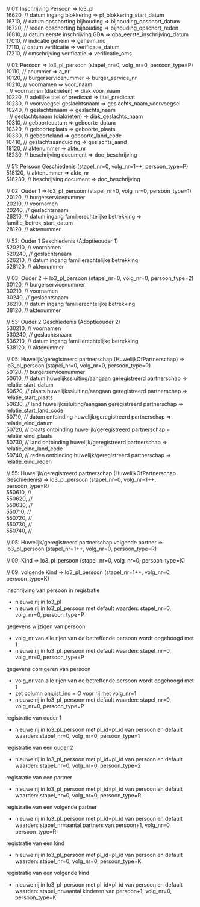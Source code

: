 // 01: Inschrijving Persoon => lo3_pl  
    16620, // datum ingang blokkering => pl_blokkering_start_datum  
    16710, // datum opschorting bijhouding => bijhouding_opschort_datum  
    16720, // reden opschorting bijhouding => bijhouding_opschort_reden  
    16810, // datum eerste inschrijving GBA => gba_eerste_inschrijving_datum  
    17010, // indicatie geheim => geheim_ind  
    17110, // datum verificatie => verificatie_datum  
    17210, // omschrijving verificatie => verificatie_oms  

// 01: Persoon => lo3_pl_persoon (stapel_nr=0, volg_nr=0, persoon_type=P)  
    10110, // anummer => a_nr  
    10120, // burgerservicenummer => burger_service_nr  
    10210, // voornamen => voor_naam  
         , // voornamen (diakrieten) => diak_voor_naam  
    10220, // adellijke titel of predicaat => titel_predicaat  
    10230, // voorvoegsel geslachtsnaam => geslachts_naam_voorvoegsel  
    10240, // geslachtsnaam => geslachts_naam  
         , // geslachtsnaam (diakrieten) => diak_geslachts_naam  
    10310, // geboortedatum => geboorte_datum  
    10320, // geboorteplaats => geboorte_plaats  
    10330, // geboorteland => geboorte_land_code  
    10410, // geslachtsaanduiding => geslachts_aand  
    18120, // aktenummer => akte_nr  
    18230, // beschrijving document => doc_beschrijving  

// 51: Persoon Geschiedenis  (stapel_nr=0, volg_nr=1++, persoon_type=P)  
    518120, // aktenummer => akte_nr  
    518230, // beschrijving document => doc_beschrijving  

// 02: Ouder 1 => lo3_pl_persoon (stapel_nr=0, volg_nr=0, persoon_type=1)  
    20120, // burgerservicenummer  
    20210, // voornamen  
    20240, // geslachtsnaam  
    26210, // datum ingang familierechtelijke betrekking => familie_betrek_start_datum  
    28120, // aktenummer

// 52: Ouder 1 Geschiedenis (Adoptieouder 1)  
    520210, // voornamen  
    520240, // geslachtsnaam  
    526210, // datum ingang familierechtelijke betrekking  
    528120, // aktenummer  

// 03: Ouder 2 => lo3_pl_persoon (stapel_nr=0, volg_nr=0, persoon_type=2)  
    30120, // burgerservicenummer  
    30210, // voornamen  
    30240, // geslachtsnaam  
    36210, // datum ingang familierechtelijke betrekking  
    38120, // aktenummer

// 53: Ouder 2 Geschiedenis (Adoptieouder 2)  
    530210, // voornamen  
    530240, // geslachtsnaam  
    536210, // datum ingang familierechtelijke betrekking  
    538120, // aktenummer  

// 05: Huwelijk/geregistreerd partnerschap (HuwelijkOfPartnerschap) => lo3_pl_persoon (stapel_nr=0, volg_nr=0, persoon_type=R)  
    50120, // burgerservicenummer  
    50610, // datum huwelijkssluiting/aangaan geregistreerd partnerschap => relatie_start_datum  
    50620, // plaats huwelijkssluiting/aangaan geregistreerd partnerschap => relatie_start_plaats  
    50630, // land huwelijkssluiting/aangaan geregistreerd partnerschap => relatie_start_land_code  
    50710, // datum ontbinding huwelijk/geregistreerd partnerschap => relatie_eind_datum  
    50720, // plaats ontbinding huwelijk/geregistreerd partnerschap = relatie_eind_plaats  
    50730, // land ontbinding huwelijk/geregistreerd partnerschap => relatie_eind_land_code  
    50740, // reden ontbinding huwelijk/geregistreerd partnerschap => relatie_eind_reden  

// 55: Huwelijk/geregistreerd partnerschap (HuwelijkOfPartnerschap Geschiedenis) => lo3_pl_persoon (stapel_nr=0, volg_nr=1++, persoon_type=R)  
    550610, //  
    550620, //  
    550630, //  
    550710, //  
    550720, //  
    550730, //  
    550740, //  

// 05: Huwelijk/geregistreerd partnerschap volgende partner  => lo3_pl_persoon (stapel_nr=1++, volg_nr=0, persoon_type=R)

// 09: Kind => lo3_pl_persoon (stapel_nr=0, volg_nr=0, persoon_type=K)

// 09: volgende Kind => lo3_pl_persoon (stapel_nr=1++, volg_nr=0, persoon_type=K)


inschrijving van persoon in registratie
- nieuwe rij in lo3_pl
- nieuwe rij in lo3_pl_persoon met default waarden: stapel_nr=0, volg_nr=0, persoon_type=P

gegevens wijzigen van persoon
- volg_nr van alle rijen van de betreffende persoon wordt opgehoogd met 1
- nieuwe rij in lo3_pl_persoon met default waarden: stapel_nr=0, volg_nr=0, persoon_type=P

gegevens corrigeren van persoon
- volg_nr van alle rijen van de betreffende persoon wordt opgehoogd met 1
- zet column onjuist_ind = O voor rij met volg_nr=1
- nieuwe rij in lo3_pl_persoon met default waarden: stapel_nr=0, volg_nr=0, persoon_type=P

registratie van ouder 1
- nieuwe rij in lo3_pl_persoon met pl_id=pl_id van persoon en default waarden: stapel_nr=0, volg_nr=0, persoon_type=1

registratie van een ouder 2
- nieuwe rij in lo3_pl_persoon met pl_id=pl_id van persoon en default waarden: stapel_nr=0, volg_nr=0, persoon_type=2

registratie van een partner
- nieuwe rij in lo3_pl_persoon met pl_id=pl_id van persoon en default waarden: stapel_nr=0, volg_nr=0, persoon_type=R

registratie van een volgende partner
- nieuwe rij in lo3_pl_persoon met pl_id=pl_id van persoon en default waarden: stapel_nr=aantal partners van persoon+1, volg_nr=0, persoon_type=R

registratie van een kind
- nieuwe rij in lo3_pl_persoon met pl_id=pl_id van persoon en default waarden: stapel_nr=0, volg_nr=0, persoon_type=K

registratie van een volgende kind
- nieuwe rij in lo3_pl_persoon met pl_id=pl_id van persoon en default waarden: stapel_nr=aantal kinderen van persoon+1, volg_nr=0, persoon_type=K

